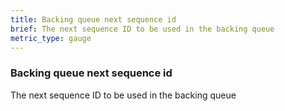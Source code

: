 ```yaml
---
title: Backing queue next sequence id
brief: The next sequence ID to be used in the backing queue
metric_type: gauge
---
```

### Backing queue next sequence id

The next sequence ID to be used in the backing queue

